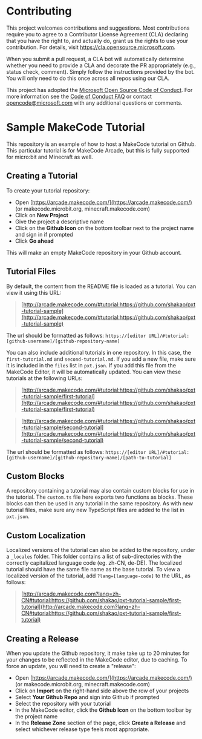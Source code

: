 # Contributing

This project welcomes contributions and suggestions.  Most contributions require you to agree to a
Contributor License Agreement (CLA) declaring that you have the right to, and actually do, grant us
the rights to use your contribution. For details, visit https://cla.opensource.microsoft.com.

When you submit a pull request, a CLA bot will automatically determine whether you need to provide
a CLA and decorate the PR appropriately (e.g., status check, comment). Simply follow the instructions
provided by the bot. You will only need to do this once across all repos using our CLA.

This project has adopted the [Microsoft Open Source Code of Conduct](https://opensource.microsoft.com/codeofconduct/).
For more information see the [Code of Conduct FAQ](https://opensource.microsoft.com/codeofconduct/faq/) or
contact [opencode@microsoft.com](mailto:opencode@microsoft.com) with any additional questions or comments.

# Sample MakeCode Tutorial

This repository is an example of how to host a MakeCode tutorial on Github. This particular tutorial is for MakeCode Arcade, but this is fully supported for micro:bit and Minecraft as well.

## Creating a Tutorial

To create your tutorial repository:

* Open [https://arcade.makecode.com/](https://arcade.makecode.com/) (or makecode.microbit.org, minecraft.makecode.com)
* Click on **New Project**
* Give the project a descriptive name
* Click on the **Github Icon** on the bottom toolbar next to the project name and sign in if prompted
* Click **Go ahead**

This will make an empty MakeCode repository in your Github account.

## Tutorial Files

By default, the content from the README file is loaded as a tutorial. You can view it using this URL:

> [http://arcade.makecode.com/#tutorial:https://github.com/shakao/pxt-tutorial-sample](http://arcade.makecode.com/#tutorial:https://github.com/shakao/pxt-tutorial-sample)

The url should be formatted as follows: `https://[editor URL]/#tutorial:[github-username]/[github-repository-name]`

You can also include additional tutorials in one repository. In this case, the `first-tutorial.md` and `second-tutorial.md`. If you add a new file, make sure it is included in the `files` list in `pxt.json`. If you add this file from the MakeCode Editor, it will be automatically updated. You can view these tutorials at the following URLs:

> [http://arcade.makecode.com/#tutorial:https://github.com/shakao/pxt-tutorial-sample/first-tutorial](http://arcade.makecode.com/#tutorial:https://github.com/shakao/pxt-tutorial-sample/first-tutorial)

> [http://arcade.makecode.com/#tutorial:https://github.com/shakao/pxt-tutorial-sample/second-tutorial](http://arcade.makecode.com/#tutorial:https://github.com/shakao/pxt-tutorial-sample/second-tutorial)

The url should be formatted as follows: `https://[editor URL]/#tutorial:[github-username]/[github-repository-name]/[path-to-tutorial]`

## Custom Blocks

A repository containing a tutorial may also contain custom blocks for use in the tutorial. The `custom.ts` file here exports two functions as blocks. These blocks can then be used in any tutorial in the same repository. As with new tutorial files, make sure any new TypeScript files are added to the list in `pxt.json`.

## Custom Localization

Localized versions of the tutorial can also be added to the repository, under a `_locales` folder. This folder contains a list of sub-directories with the correctly capitalized language code (eg. zh-CN, de-DE). The localized tutorial should have the same file name as the base tutorial. To view a localized version of the tutorial, add `?lang=[language-code]` to the URL, as follows:

> [http://arcade.makecode.com?lang=zh-CN#tutorial:https://github.com/shakao/pxt-tutorial-sample/first-tutorial](http://arcade.makecode.com?lang=zh-CN#tutorial:https://github.com/shakao/pxt-tutorial-sample/first-tutorial)

## Creating a Release

When you update the Github repository, it make take up to 20 minutes for your changes to be reflected in the MakeCode editor, due to caching. To force an update, you will need to create a "release":

* Open [https://arcade.makecode.com/](https://arcade.makecode.com/) (or makecode.microbit.org, minecraft.makecode.com)
* Click on **Import** on the right-hand side above the row of your projects
* Select **Your Github Repo** and sign into Github if prompted
* Select the repository with your tutorial
* In the MakeCode editor, click the **Github Icon** on the bottom toolbar by the project name
* In the **Release Zone** section of the page, click **Create a Release** and select whichever release type feels most appropriate.
